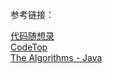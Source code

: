 参考链接：  

[代码随想录](https://programmercarl.com)  
[CodeTop](https://codetop.cc)  
[The Algorithms - Java](https://github.com/TheAlgorithms/Java)
